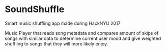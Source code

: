 # SoundShuffle
Smart music shuffling app made during HackNYU 2017

Music Player that reads song metadata and compares amount of skips of songs with similar data to determine current user mood and give weighted shuffling to songs that they will more likely enjoy.
